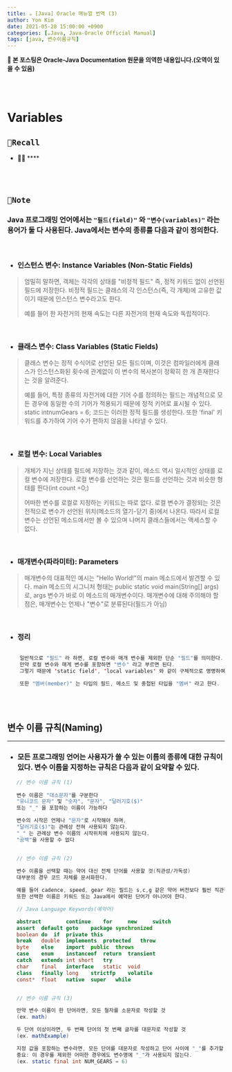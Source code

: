 ```yaml
---
title: ☕️ [Java] Oracle 매뉴얼 번역 (3)
author: Yon Kim
date: 2021-05-28 15:00:00 +0900
categories: [☕️Java, Java-Oracle Official Manual]
tags: [java, 변수이름규칙]
---
```




**👀 본 포스팅은 Oracle-Java Documentation 원문을 의역한 내용입니다.(오역이 있을 수 있음)** 


<br><br>

# **Variables**

## `🧭Recall`

- 🧙‍♂️ ****

<br><br>

## `📜Note`

### Java 프로그래밍 언어에서는 `"필드(field)"` 와 `"변수(variables)"` 라는 용어가 둘 다 사용된다. Java에서는 변수의 종류를 다음과 같이 정의한다.
<br>

* ### **인스턴스 변수: Instance Variables (Non-Static Fields)**
> 엄밀히 말하면, 객체는 각각의 상태를 "비정적 필드" 즉, 정적 키워드 없이 선언된 필드에 저장한다. 비정적 필드는 클래스의 각 인스턴스(즉, 각 개체)에 고유한 값이기 때문에 인스턴스 변수라고도 한다. <p>예를 들어 한 자전거의 현재 속도는 다른 자전거의 현재 속도와 독립적이다.</p>

<br>

* ### **클래스 변수: Class Variables (Static Fields)**
> <p>클래스 변수는 정적 수식어로 선언된 모든 필드이며, 이것은 컴파일러에게 클래스가 인스턴스화된 횟수에 관계없이 이 변수의 복사본이 정확히 한 개 존재한다는 것을 알려준다.</p>예를 들어, 특정 종류의 자전거에 대한 기어 수를 정의하는 필드는 개념적으로 모든 경우에 동일한 수의 기어가 적용되기 때문에 정적 키어로 표시될 수 있다. static intnumGears = 6; 코드는 이러한 정적 필드를 생성한다. 또한 'final' 키워드를 추가하여 기어 수가 편하지 않음을 나타낼 수 있다.

<br>

* ### **로컬 변수: Local Variables**
><p>개체가 지닌 상태를 필드에 저장하는 것과 같이, 메소드 역시 일시적인 상태를 로컬 변수에 저장한다. 로컬 변수를 선언하는 것은 필드를 선언하는 것과 비슷한 형태를 띈다(int count =0;)</p> 어떠한 변수를 로컬로 지정하는 키워드는 따로 없다. 로컬 변수가 결정되는 것은 전적으로 변수가 선언된 위치(메소드의 열기-닫기 중)에서 나온다. 따라서 로컬 변수는 선언된 메소드에서만 볼 수 있으며 나머지 클래스들에서는 액세스할 수 없다.

<br>

* ### **매개변수(파라미터): Parameters**
><p>매개변수의 대표적인 예시는 "Hello World!"의 main 메소드에서 발견할 수 있다. main 메소드의 시그니처 형태는 public static void main(String[] args)로, args 변수가 바로 이 메소드의 매개변수이다. 매개변수에 대해 주의해야 할 점은, 매개변수는 언제나 "변수"로 분류된다(필드가 아님) </p>

<br>

* ### **정리**

```java
    
    일반적으로 "필드" 라 하면, 로컬 변수와 매개 변수를 제외한 단순 "필드"를 의미한다.
    만약 로컬 변수와 매게 변수를 포함하면 "변수" 라고 부르면 된다. 
    그렇기 때문에 'static field', 'local variables' 와 같이 구체적으로 명명하여 사용한다.

    또한 "멤버(member)" 는 타입의 필드, 메소드 및 중첩된 타입을 "멤버" 라고 한다.
```

<br><br>

## **변수 이름 규칙(Naming)**
---



 * ### **모든 프로그래밍 언어는 사용자가 쓸 수 있는 이름의 종류에 대한 규칙이 있다. 변수 이름을 지정하는 규칙은 다음과 같이 요약할 수 있다.**
 

 ```java
    // 변수 이름 규칙 (1)
    
    변수 이름은 "대소문자"를 구분한다
    "유니코드 문자" 및 "숫자", "문자", "달러기호($)" 
    또는 "_" 을 포함하는 이름이 가능하다

    변수의 시작은 언제나 "문자"로 시작해야 하며, 
    "달러기호($)"는 관례상 전혀 사용되지 않는다.
    "_" 는 관례상 변수 이름의 시작위치에 사용되지 않는다.
    "공백"을 사용할 수 없다
 ```

 ```java

    // 변수 이름 규칙 (2)
    
    변수 이름을 선택할 때는 약어 대신 전체 단어를 사용할 것(직관성/가독성)
    대부분의 경우 코드 자체를 문서화한다.

    예를 들어 cadence, speed, gear 라는 필드는 s,c,g 같은 약어 버전보다 훨씬 직관적이다.
    또한 선택한 이름은 키워드 또는 Java에서 예약된 단어가 아니어야 한다.

    // Java Language Keywords(예약어)

    abstract    	continue	for	    new	    switch
    assert	default	goto	package	synchronized
    boolean	do	if	private	this
    break	double	implements	protected	throw
    byte	else	import	public	throws
    case	enum	instanceof	return	transient
    catch	extends	int	short	try
    char	final	interface	static	void
    class	finally	long	strictfp	volatile
    const*	float	native	super	while

 ```

 ```java
 
    // 변수 이름 규칙 (3)

    만약 변수 이름이 한 단어라면, 모든 철자를 소문자로 작성할 것        
    (ex. math)

    두 단어 이상이라면, 두 번째 단어의 첫 번째 글자를 대문자로 작성할 것
    (ex. mathExample)

    지정 값을 포함하는 변수라면, 모든 단어를 대문자로 작성하고 단어 사이에 "_"를 추가할 것
    중요: 이 경우를 제외한 어떠한 경우에도 변수명에 "_"가 사용되지 않는다.
    (ex. static final int NUM_GEARS = 6)

 ```
